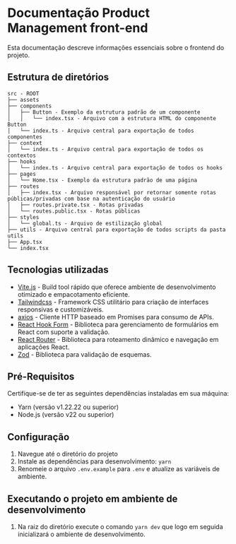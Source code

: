 # Documentação Product Management front-end

Esta documentação descreve informações essenciais sobre o frontend do projeto.

## Estrutura de diretórios

```
src - ROOT
├── assets
├── components
│   ├── Button - Exemplo da estrutura padrão de um componente
│   │   └── index.tsx - Arquivo com a estrutura HTML do componente Button
│   └── index.ts - Arquivo central para exportação de todos componentes
├── context
│   └── index.ts - Arquivo central para exportação de todos os contextos
├── hooks
│   └── index.ts - Arquivo central para exportação de todos os hooks
├── pages
│   └── Home.tsx - Exemplo da estrutura padrão de uma página
├── routes
│   ├── index.tsx - Arquivo responsável por retornar somente rotas públicas/privadas com base na autenticação do usuário
│   ├── routes.private.tsx - Rotas privadas
│   └── routes.public.tsx - Rotas públicas
├── styles
│   └── global.ts - Arquivo de estilização global
├── utils - Arquivo central para exportação de todos scripts da pasta utils
├── App.tsx
└── index.tsx
```

## Tecnologias utilizadas

- [Vite.js](https://vite.dev/) - Build tool rápido que oferece ambiente de desenvolvimento otimizado e empacotamento eficiente.
- [Tailwindcss](https://tailwindcss.com/) - Framework CSS utilitário para criação de interfaces responsivas e customizáveis.
- [axios](https://axios-http.com/) - Cliente HTTP baseado em Promises para consumo de APIs.
- [React Hook Form](https://www.react-hook-form.com/) - Biblioteca para gerenciamento de formulários em React com suporte a validação.
- [React Router](https://reactrouter.com/) - Biblioteca para roteamento dinâmico e navegação em aplicações React.
- [Zod](https://github.com/colinhacks/zod) - Biblioteca para validação de esquemas.

## Pré-Requisitos

Certifique-se de ter as seguintes dependências instaladas em sua máquina:

- Yarn (versão v1.22.22 ou superior)
- Node.js (versão v22 ou superior)

## Configuração

1. Navegue até o diretório do projeto
2. Instale as dependências para desenvolvimento: `yarn`
3. Renomeie o arquivo `.env.example` para `.env` e atualize as variáveis de ambiente.

## Executando o projeto em ambiente de desenvolvimento

1. Na raiz do diretório execute o comando `yarn dev` que logo em seguida inicializará o ambiente de desenvolvimento.
